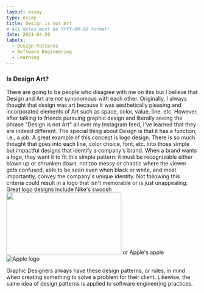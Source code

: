 ```yaml
---
layout: essay
type: essay
title: Design is not Art
# All dates must be YYYY-MM-DD format!
date: 2021-04-29
labels:
  - Design Patterns
  - Software Engineering
  - Learning
---
```


### Is Design Art?
  There are going to be people who disagree with me on this but I believe that Design and Art are *not* synonomous with each other. Originally, I always thought that 
  design was art because it was aesthetically pleasing and incorporated elements of Art such as space, color, value, line, etc. However, after talking to friends
  pursuing graphic design and literally seeing the phrase "Design is not Art" all over my Instagram feed, I've learned that they are indeed different. The special 
  thing about Design is that it has a function, i.e., a job. A great example of this concept is logo design. There is so much thought that goes into each line, 
  color choice, font, etc. into those simple but impactful designs that identify a company's brand. When a brand wants a logo, they want it to fit this simple pattern:
  it must be recognizable either blown up or shrunken down, not too messy or chaotic where the viewer gets confused, able to be seen even when black or white,
  and most importantly, convey the company's unique identity. Not following this criteria could result in a logo that isn't memorable or is just unappealing. 
  Great logo designs include Nike's swoosh <img src="https://www.clipartkey.com/mpngs/m/55-558096_svg-vector-nike-logo.png" width="302" height="162">
  or
  Apple's apple ![Apple logo](https://cdn-0.idownloadblog.com/wp-content/uploads/2018/07/Apple-logo-black-and-white.png)
  
  Graphic Designers always have these design patterns, or rules, in mind when creating something to solve a problem for their client. Likewise, the same idea of design 
  patterns is applied to software engineering practices. 
